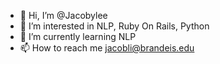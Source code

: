 - 👋 Hi, I’m @Jacobylee
- 👀 I’m interested in NLP, Ruby On Rails, Python
- 🌱 I’m currently learning NLP
- 📫 How to reach me jacobli@brandeis.edu

<!---
Jacobylee/Jacobylee is a ✨ special ✨ repository because its `README.md` (this file) appears on your GitHub profile.
You can click the Preview link to take a look at your changes.
--->

